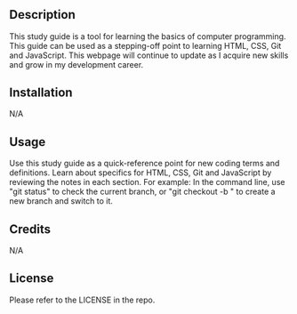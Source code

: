 # <Prework Study Guide for New Programming Students>

## Description

This study guide is a tool for learning the basics of computer programming. This guide can be used as a stepping-off point to learning HTML, CSS, Git and JavaScript. This webpage will continue to update as I acquire new skills and grow in my development career. 

## Installation

N/A

## Usage

Use this study guide as a quick-reference point for new coding terms and definitions. Learn about specifics for HTML, CSS, Git and JavaScript by reviewing the notes in each section. For example: In the command line, use "git status" to check the current branch, or "git checkout -b <branch-name>" to create a new branch and switch to it.

## Credits

N/A

## License

Please refer to the LICENSE in the repo.